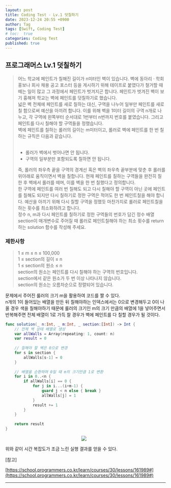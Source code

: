 ```yaml
---
layout: post
title: Coding Test - Lv.1 덧칠하기
date: 2023-12-24 20:55 +0900
author: Tag
tags: [Swift, Coding Test]
# toc:  true
categories: Coding Test
published: true
---
```

<h2> 프로그래머스 Lv.1 덧칠하기 </h2>

<blockquote>
어느 학교에 페인트가 칠해진 길이가 n미터인 벽이 있습니다. 벽에 동아리 · 학회 홍보나 회사 채용 공고 포스터 등을 게시하기 위해 테이프로 붙였다가 철거할 때 떼는 일이 많고 그 과정에서 페인트가 벗겨지곤 합니다. 페인트가 벗겨진 벽이 보기 흉해져 학교는 벽에 페인트를 덧칠하기로 했습니다. <br>
넓은 벽 전체에 페인트를 새로 칠하는 대신, 구역을 나누어 일부만 페인트를 새로 칠 함으로써 예산을 아끼려 합니다. 이를 위해 벽을 1미터 길이의 구역 n개로 나누고, 각 구역에 왼쪽부터 순서대로 1번부터 n번까지 번호를 붙였습니다. 그리고 페인트를 다시 칠해야 할 구역들을 정했습니다. <br>
벽에 페인트를 칠하는 롤러의 길이는 m미터이고, 롤러로 벽에 페인트를 한 번 칠하는 규칙은 다음과 같습니다. <br>
<br>
<ul>
    <li>롤러가 벽에서 벗어나면 안 됩니다. </li>
    <li>구역의 일부분만 포함되도록 칠하면 안 됩니다. </li>
</ul>
즉, 롤러의 좌우측 끝을 구역의 경계선 혹은 벽의 좌우측 끝부분에 맞춘 후 롤러를 위아래로 움직이면서 벽을 칠합니다. 현재 페인트를 칠하는 구역들을 완전히 칠한 후 벽에서 롤러를 떼며, 이를 벽을 한 번 칠했다고 정의합니다. <br>
한 구역에 페인트를 여러 번 칠해도 되고 다시 칠해야 할 구역이 아닌 곳에 페인트를 칠해도 되지만 다시 칠하기로 정한 구역은 적어도 한 번 페인트칠을 해야 합니다. 예산을 아끼기 위해 다시 칠할 구역을 정했듯 마찬가지로 롤러로 페인트칠을 하는 횟수를 최소화하려고 합니다. <br>
정수 n, m과 다시 페인트를 칠하기로 정한 구역들의 번호가 담긴 정수 배열 section이 매개변수로 주어질 때 롤러로 페인트칠해야 하는 최소 횟수를 return 하는 solution 함수를 작성해 주세요. <br>
</blockquote>

 <h3> 제한사항</h3>

<blockquote>
1 ≤ m ≤ n ≤ 100,000 <br>
1 ≤ section의 길이 ≤ n <br>
1 ≤ section의 원소 ≤ n <br>
section의 원소는 페인트를 다시 칠해야 하는 구역의 번호입니다. <br>
section에서 같은 원소가 두 번 이상 나타나지 않습니다. <br>
section의 원소는 오름차순으로 정렬되어 있습니다. <br>
</blockquote>


문제에서 주어진 룰러의 크기 m을 활용하여 코드를 짤 수 있다. <br>
n개의 1이 들어있는 배열을 만든 뒤 칠해야하는 인덱스에서는 0으로 변경해두고 0이 나올 경우 색을 칠해야하기 때문에 룰러의 크기인 m의 크기 만큼의 배열에 1을 넣어주면서 반복해주면 전체 배열이 1로 가득 찰 경우가 벽에 페인트를 다 칠할 경우가 될 것이다.

```swift
func solution(_ n:Int, _ m:Int, _ section:[Int]) -> Int {
    // 전체 벽 상태 배열로 생성
    var allWalls = Array(repeating: 1, count: n)
    var result = 0
    
    // 칠해야 할 벽은 0으로 변경
    for s in section {
        allWalls[s-1] = 0
    }
    
    // 배열을 순환하며 0일 때 m의 크기만큼 1로 변환
    for i in 0..<n {
        if allWalls[i] == 0 {
            for j in i...(i+m-1) {
                guard j < n else { break }
                allWalls[j] = 1
            }
            result += 1
        }
    }
    
    return result
}
```

<div style="display: flex; justify-content: center; align-items: center;">
  <img src="/assets/PostImage/CodingTest-덧칠하기.jpg" style="margin-right: 10px;">
</div>

위와 같이 시간 복잡도가 조금 느린 실행 결과를 얻을 수 있다.

[참고]

[https://school.programmers.co.kr/learn/courses/30/lessons/161989#](https://school.programmers.co.kr/learn/courses/30/lessons/161989#)

-----
